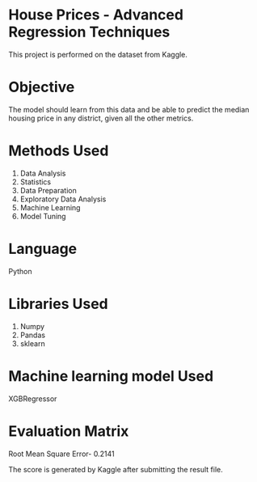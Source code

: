 # House Prices - Advanced Regression Techniques
This project is performed on the dataset from Kaggle.

# Objective
The model should learn from this data and be able to predict the median housing price in any district, given all the other metrics.

# Methods Used
1. Data Analysis
2. Statistics
3. Data Preparation
4. Exploratory Data Analysis
5. Machine Learning
6. Model Tuning
   

# Language
Python

# Libraries Used
1. Numpy
2. Pandas
3. sklearn

# Machine learning model Used
XGBRegressor 

# Evaluation Matrix
Root Mean Square Error- 0.2141

The score is generated by Kaggle after submitting the result file.
    



